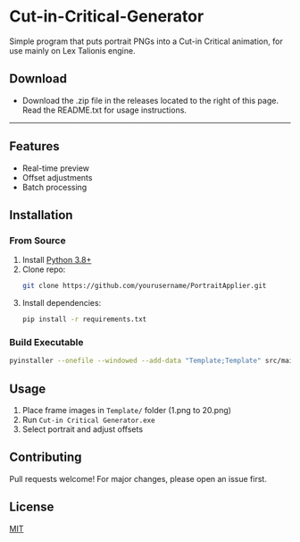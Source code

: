 # Cut-in-Critical-Generator
Simple program that puts portrait PNGs into a Cut-in Critical animation, for use mainly on Lex Talionis engine.

## Download
- Download the .zip file in the releases located to the right of this page. Read the README.txt for usage instructions.


--------------------------

## Features
- Real-time preview
- Offset adjustments
- Batch processing

## Installation

### From Source
1. Install [Python 3.8+](https://www.python.org/downloads/)
2. Clone repo:
   ```bash
   git clone https://github.com/yourusername/PortraitApplier.git
   ```
3. Install dependencies:
   ```bash
   pip install -r requirements.txt
   ```

### Build Executable
```bash
pyinstaller --onefile --windowed --add-data "Template;Template" src/main.py
```

## Usage
1. Place frame images in `Template/` folder (1.png to 20.png)
2. Run `Cut-in Critical Generator.exe`
3. Select portrait and adjust offsets

## Contributing
Pull requests welcome! For major changes, please open an issue first.

## License
[MIT](LICENSE)
